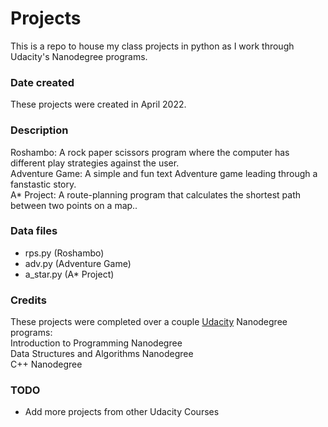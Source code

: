# Projects
This is a repo to house my class projects in python as I work through Udacity's Nanodegree programs.

### Date created
These projects were created in April 2022. 

### Description
Roshambo: A rock paper scissors program where the computer has different play strategies against the user. 
<br> Adventure Game: A simple and fun text Adventure game leading through a fanstastic story.
<br> A* Project: A route-planning program that calculates the shortest path between two points on a map..


### Data files
- rps.py (Roshambo)
- adv.py (Adventure Game)
- a_star.py (A* Project)


### Credits
These projects were completed over a couple [Udacity](https://www.udacity.com/) Nanodegree programs:
<br> Introduction to Programming Nanodegree
<br> Data Structures and Algorithms Nanodegree
<br> C++ Nanodegree

### TODO
- Add more projects from other Udacity Courses

